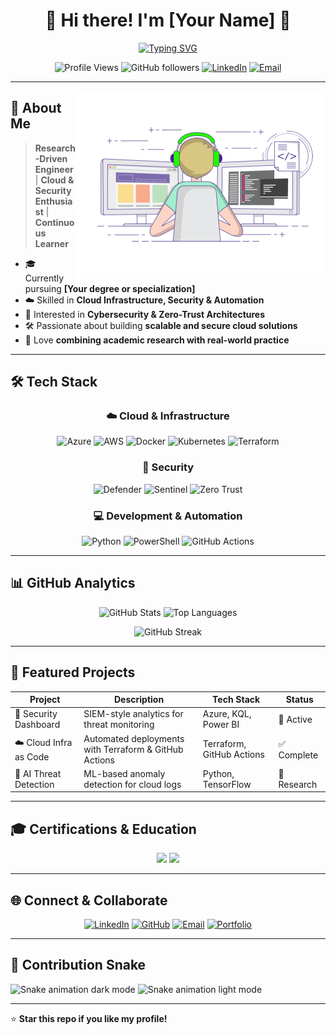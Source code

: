 <div align="center">

# 💫 Hi there! I'm **[Your Name]** 🚀

[![Typing SVG](https://readme-typing-svg.herokuapp.com?font=Fira+Code&weight=600&size=28&duration=3000&pause=1000&color=00C9FF&center=true&vCenter=true&width=800&lines=Cloud+Engineer+%7C+Cybersecurity+Enthusiast;Building+Scalable+and+Secure+Systems;Research+%26+Innovation+Driven;Transforming+Ideas+into+Solutions)](https://github.com/your-username)

![Profile Views](https://komarev.com/ghpvc/?username=your-username&label=Profile%20views&color=0e75b6&style=for-the-badge)
![GitHub followers](https://img.shields.io/github/followers/your-username?label=Followers&style=for-the-badge&color=blue&labelColor=black)
[![LinkedIn](https://img.shields.io/badge/LinkedIn-0077B5?style=for-the-badge&logo=linkedin&logoColor=white)](https://linkedin.com/in/your-link)
[![Email](https://img.shields.io/badge/Email-D14836?style=for-the-badge&logo=gmail&logoColor=white)](mailto:your-email@example.com)

</div>

---

<img align="right" alt="Coding" width="400" src="https://raw.githubusercontent.com/devSouvik/devSouvik/master/gif3.gif">

## 🎯 **About Me**

> **Research-Driven Engineer** | **Cloud & Security Enthusiast** | **Continuous Learner**

- 🎓 Currently pursuing **[Your degree or specialization]**  
- ☁️ Skilled in **Cloud Infrastructure, Security & Automation**  
- 🔐 Interested in **Cybersecurity & Zero-Trust Architectures**  
- 🛠️ Passionate about building **scalable and secure cloud solutions**  
- 🚀 Love **combining academic research with real-world practice**  

---

## 🛠️ **Tech Stack**

<div align="center">

### ☁️ Cloud & Infrastructure
![Azure](https://img.shields.io/badge/Azure-0089D0?style=for-the-badge&logo=microsoft-azure&logoColor=white)
![AWS](https://img.shields.io/badge/AWS-FF9900?style=for-the-badge&logo=amazon-aws&logoColor=white)
![Docker](https://img.shields.io/badge/Docker-2CA5E0?style=for-the-badge&logo=docker&logoColor=white)
![Kubernetes](https://img.shields.io/badge/Kubernetes-326ce5?style=for-the-badge&logo=kubernetes&logoColor=white)
![Terraform](https://img.shields.io/badge/Terraform-5C4EE5?style=for-the-badge&logo=terraform&logoColor=white)

### 🔐 Security
![Defender](https://img.shields.io/badge/Microsoft%20Defender-00A4EF?style=for-the-badge&logo=microsoft&logoColor=white)
![Sentinel](https://img.shields.io/badge/Azure%20Sentinel-0078D4?style=for-the-badge&logo=microsoft-azure&logoColor=white)
![Zero Trust](https://img.shields.io/badge/Zero%20Trust-FF6B6B?style=for-the-badge&logo=shield&logoColor=white)

### 💻 Development & Automation
![Python](https://img.shields.io/badge/Python-14354C?style=for-the-badge&logo=python&logoColor=white)
![PowerShell](https://img.shields.io/badge/PowerShell-5391FE?style=for-the-badge&logo=powershell&logoColor=white)
![GitHub Actions](https://img.shields.io/badge/GitHub%20Actions-2088FF?style=for-the-badge&logo=github-actions&logoColor=white)

</div>

---

## 📊 **GitHub Analytics**

<p align="center">
  <img src="https://github-readme-stats.vercel.app/api?username=your-username&theme=dark&hide_border=false&include_all_commits=true&count_private=true" alt="GitHub Stats"/>
  <img src="https://github-readme-stats.vercel.app/api/top-langs/?username=your-username&theme=dark&hide_border=false&include_all_commits=true&count_private=true&layout=compact" alt="Top Languages"/>
</p>

<p align="center">
  <img src="https://github-readme-streak-stats.herokuapp.com/?user=your-username&theme=dark&hide_border=false" alt="GitHub Streak"/>
</p>

---

## 🚀 **Featured Projects**

| Project | Description | Tech Stack | Status |
|---------|-------------|------------|--------|
| 🔐 Security Dashboard | SIEM-style analytics for threat monitoring | Azure, KQL, Power BI | 🚀 Active |
| ☁️ Cloud Infra as Code | Automated deployments with Terraform & GitHub Actions | Terraform, GitHub Actions | ✅ Complete |
| 🤖 AI Threat Detection | ML-based anomaly detection for cloud logs | Python, TensorFlow | 🔬 Research |

---

## 🎓 **Certifications & Education**

<p align="center">
  <img src="https://img.shields.io/badge/Microsoft-Azure%20Certified-0089D0?style=for-the-badge&logo=microsoft-azure&logoColor=white"/>
  <img src="https://img.shields.io/badge/Cybersecurity-Research-4285F4?style=for-the-badge&logo=google-scholar&logoColor=white"/>
</p>

---

## 🌐 **Connect & Collaborate**

<p align="center">
  <a href="https://linkedin.com/in/your-link"><img src="https://img.shields.io/badge/LinkedIn-0077B5?style=for-the-badge&logo=linkedin&logoColor=white" alt="LinkedIn"/></a>
  <a href="https://github.com/your-username"><img src="https://img.shields.io/badge/GitHub-100000?style=for-the-badge&logo=github&logoColor=white" alt="GitHub"/></a>
  <a href="mailto:your-email@example.com"><img src="https://img.shields.io/badge/Email-D14836?style=for-the-badge&logo=gmail&logoColor=white" alt="Email"/></a>
  <a href="https://portfolio.example.com"><img src="https://img.shields.io/badge/Portfolio-000000?style=for-the-badge&logo=About.me&logoColor=white" alt="Portfolio"/></a>
</p>

---

## 🐍 Contribution Snake

<img src="https://github.com/your-username/your-username/blob/output/github-contribution-grid-snake-dark.svg#gh-dark-mode-only" alt="Snake animation dark mode"/>
<img src="https://github.com/your-username/your-username/blob/output/github-contribution-grid-snake.svg#gh-light-mode-only" alt="Snake animation light mode"/>

---

⭐ **Star this repo if you like my profile!**  


